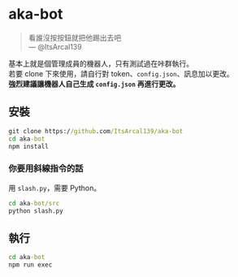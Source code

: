 # aka-bot

> 看誰沒按按鈕就把他踢出去吧\
> — @ItsArcal139

基本上就是個管理成員的機器人，只有測試過在咔群執行。\
若要 clone 下來使用，請自行對 token、`config.json`、訊息加以更改。\
**強烈建議讓機器人自己生成 `config.json` 再進行更改。**

## 安裝
```bat
git clone https://github.com/ItsArcal139/aka-bot
cd aka-bot
npm install
```

### 你要用斜線指令的話
用 `slash.py`，需要 Python。
```bat
cd aka-bot/src
python slash.py
```

## 執行
```bat
cd aka-bot
npm run exec
```